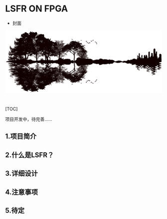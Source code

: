 # LSFR ON FPGA

+   封面

![封面](https://raw.githubusercontent.com/pthuang/mdimage/main/202304091610317.svg)

# 

[TOC]

项目开发中，待完善......

## 1.项目简介















## 2.什么是LSFR？











## 3.详细设计











## 4.注意事项











## 5.待定















